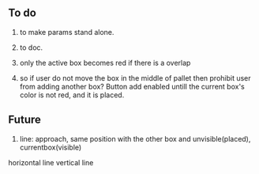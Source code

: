 ## To do

1. to make params stand alone.

2. to doc.

3. <alession note1>only the active box becomes red if there is a overlap

4. <alession note2>so if user do not move the box in the middle of pallet
then  prohibit user from adding another box?
	Button add enabled untill  the current box's color is not red, and it is placed.

## Future

1. line: approach, same position with the other box and unvisible(placed), currentbox(visible)


 horizontal line
 vertical line
